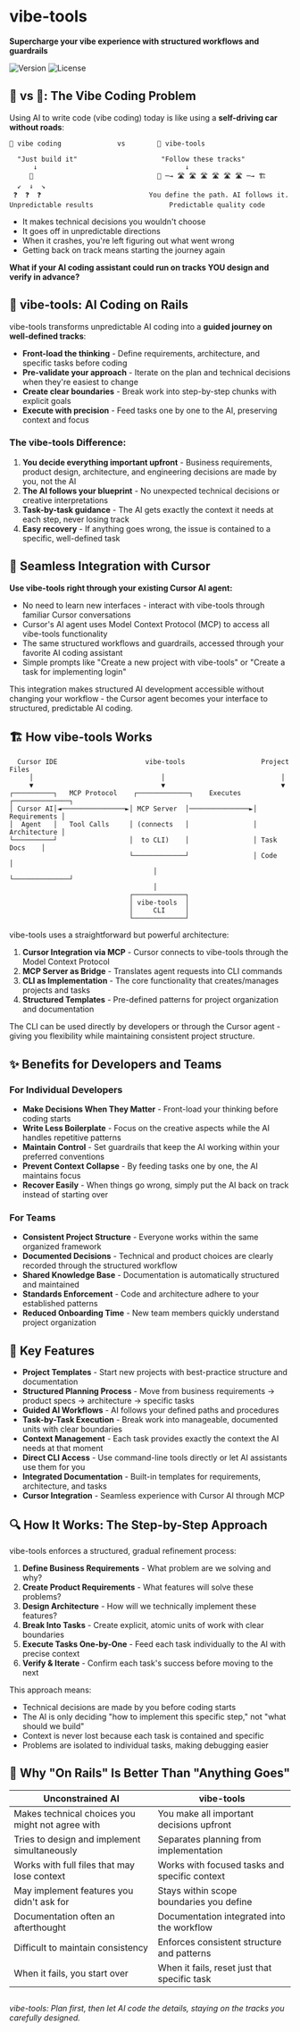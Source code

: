 # vibe-tools

**Supercharge your vibe experience with structured workflows and guardrails**

 ![Version](https://img.shields.io/badge/version-0.1.0-blue.svg)
 ![License](https://img.shields.io/badge/license-MIT-green.svg)

## 🚗 vs 🚄: The Vibe Coding Problem

Using AI to write code (vibe coding) today is like using a **self-driving car without roads**:

```
🚗 vibe coding              vs        🚄 vibe-tools
  
  "Just build it"                     "Follow these tracks"
      ↓                                     ↓
     🧠                               🧠 ─→ 🛣️ 🛣️ 🛣️ 🛣️ 🛣️ 🛣️ ─→ 🏗️
  ↙️  ↓  ↘️                         
 ❓  ❓  ❓                           You define the path. AI follows it.
Unpredictable results                   Predictable quality code
```

* It makes technical decisions you wouldn't choose
* It goes off in unpredictable directions
* When it crashes, you're left figuring out what went wrong
* Getting back on track means starting the journey again

**What if your AI coding assistant could run on tracks YOU design and verify in advance?**

## 🚄 vibe-tools: AI Coding on Rails

vibe-tools transforms unpredictable AI coding into a **guided journey on well-defined tracks**:

* **Front-load the thinking** - Define requirements, architecture, and specific tasks before coding
* **Pre-validate your approach** - Iterate on the plan and technical decisions when they're easiest to change
* **Create clear boundaries** - Break work into step-by-step chunks with explicit goals
* **Execute with precision** - Feed tasks one by one to the AI, preserving context and focus

### The vibe-tools Difference:



1. **You decide everything important upfront** - Business requirements, product design, architecture, and engineering decisions are made by you, not the AI
2. **The AI follows your blueprint** - No unexpected technical decisions or creative interpretations
3. **Task-by-task guidance** - The AI gets exactly the context it needs at each step, never losing track
4. **Easy recovery** - If anything goes wrong, the issue is contained to a specific, well-defined task

## 💫 Seamless Integration with Cursor

**Use vibe-tools right through your existing Cursor AI agent:**

* No need to learn new interfaces - interact with vibe-tools through familiar Cursor conversations
* Cursor's AI agent uses Model Context Protocol (MCP) to access all vibe-tools functionality
* The same structured workflows and guardrails, accessed through your favorite AI coding assistant
* Simple prompts like "Create a new project with vibe-tools" or "Create a task for implementing login"

This integration makes structured AI development accessible without changing your workflow - the Cursor agent becomes your interface to structured, predictable AI coding.

## 🏗️ How vibe-tools Works

```
  Cursor IDE                      vibe-tools                   Project Files
     │                                │                             │
     ▼                                ▼                             ▼
┌──────────┐   MCP Protocol    ┌─────────────┐    Executes    ┌──────────────┐
│ Cursor AI│◄────────────────►│ MCP Server  │───────────────►│ Requirements │
│  Agent   │   Tool Calls     │ (connects   │                │ Architecture │
└──────────┘                  │  to CLI)    │                │ Task Docs    │
                              └─────────────┘                │ Code         │
                                    │                        └──────────────┘
                                    │
                              ┌─────────────┐
                              │ vibe-tools  │
                              │     CLI     │
                              └─────────────┘
```

vibe-tools uses a straightforward but powerful architecture:



1. **Cursor Integration via MCP** - Cursor connects to vibe-tools through the Model Context Protocol
2. **MCP Server as Bridge** - Translates agent requests into CLI commands
3. **CLI as Implementation** - The core functionality that creates/manages projects and tasks
4. **Structured Templates** - Pre-defined patterns for project organization and documentation

The CLI can be used directly by developers or through the Cursor agent - giving you flexibility while maintaining consistent project structure.

## ✨ Benefits for Developers and Teams

### For Individual Developers

* **Make Decisions When They Matter** - Front-load your thinking before coding starts
* **Write Less Boilerplate** - Focus on the creative aspects while the AI handles repetitive patterns
* **Maintain Control** - Set guardrails that keep the AI working within your preferred conventions
* **Prevent Context Collapse** - By feeding tasks one by one, the AI maintains focus
* **Recover Easily** - When things go wrong, simply put the AI back on track instead of starting over

### For Teams

* **Consistent Project Structure** - Everyone works within the same organized framework
* **Documented Decisions** - Technical and product choices are clearly recorded through the structured workflow
* **Shared Knowledge Base** - Documentation is automatically structured and maintained
* **Standards Enforcement** - Code and architecture adhere to your established patterns
* **Reduced Onboarding Time** - New team members quickly understand project organization

## 🎯 Key Features

* **Project Templates** - Start new projects with best-practice structure and documentation
* **Structured Planning Process** - Move from business requirements → product specs → architecture → specific tasks
* **Guided AI Workflows** - AI follows your defined paths and procedures
* **Task-by-Task Execution** - Break work into manageable, documented units with clear boundaries
* **Context Management** - Each task provides exactly the context the AI needs at that moment
* **Direct CLI Access** - Use command-line tools directly or let AI assistants use them for you
* **Integrated Documentation** - Built-in templates for requirements, architecture, and tasks
* **Cursor Integration** - Seamless experience with Cursor AI through MCP

## 🔍 How It Works: The Step-by-Step Approach

vibe-tools enforces a structured, gradual refinement process:



1. **Define Business Requirements** - What problem are we solving and why?
2. **Create Product Requirements** - What features will solve these problems?
3. **Design Architecture** - How will we technically implement these features?
4. **Break Into Tasks** - Create explicit, atomic units of work with clear boundaries
5. **Execute Tasks One-by-One** - Feed each task individually to the AI with precise context
6. **Verify & Iterate** - Confirm each task's success before moving to the next

This approach means:

* Technical decisions are made by you before coding starts
* The AI is only deciding "how to implement this specific step," not "what should we build"
* Context is never lost because each task is contained and specific
* Problems are isolated to individual tasks, making debugging easier

## 🤔 Why "On Rails" Is Better Than "Anything Goes"

| Unconstrained AI | vibe-tools |
|----|----|
| Makes technical choices you might not agree with | You make all important decisions upfront |
| Tries to design and implement simultaneously | Separates planning from implementation |
| Works with full files that may lose context | Works with focused tasks and specific context |
| May implement features you didn't ask for | Stays within scope boundaries you define |
| Documentation often an afterthought | Documentation integrated into the workflow |
| Difficult to maintain consistency | Enforces consistent structure and patterns |
| When it fails, you start over | When it fails, reset just that specific task |

## 


*vibe-tools: Plan first, then let AI code the details, staying on the tracks you carefully designed.*
